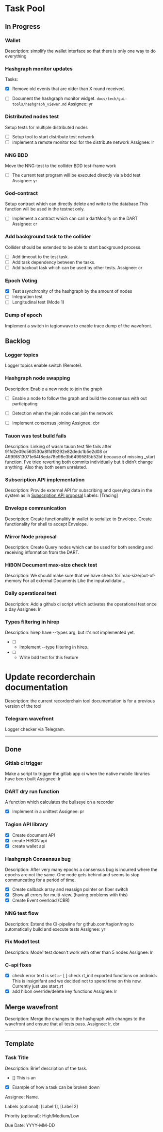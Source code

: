 # Task Pool

## In Progress

### Wallet 
Description: simplify the wallet interface so that there is only one way to do everything

### Hashgraph monitor updates
Tasks: 
- [X] Remove old events that are older than X round received. 
- [ ] Document the hashgraph monitor widget. `docs/tech/gui-tools/hashgraph_viewer.md` 
Assignee: yr


### Distributed nodes test
Setup tests for multiple distributed nodes
- [ ] Setup tool to start distribute test network
- [ ] Implement a remote monitor tool for the distribute network
Assignee: lr

### NNG BDD 
Move the NNG-test to the collider BDD test-frame work
- [ ] The current test program will be executed directly via a bdd test
Assignee: yr

### God-contract
Setup contract which can directly delete and write to the database 
This function will be used in the testnet only. 
- [ ] Implement a contract which can call a dartModify on the DART
Assignee: cr 

### Add background task to the collider
Collider should be extended to be able to start background process.
- [ ] Add timeout to the test task.
- [ ] Add task dependency between the tasks.
- [ ] Add backout task which can be used by other tests.
Assignee: cr 

### Epoch Voting
- [X] Test asynchronity of the hashgraph by the amount of nodes
- [ ] Integration test
- [ ] Longitudinal test (Mode 1)

### Dump of epoch 
Implement a switch in tagionwave to enable trace dump of the wavefront.


## Backlog

### Logger topics
Logger topics enable switch (Remote).
 

### Hashgraph node swapping
Description: Enable a new node to join the graph
- [ ] Enable a node to follow the graph and build the consensus with out participating
- [ ] Detection when the join node can join the network
- [ ] Implement consensus joining
Assignee: cbr


### Tauon was test build fails
Description: Linking of wasm tauon test file fails after 91fd2e09c560530a8ffd19292e82dedc1b5e2d08 or 4999f813071e64f8eda78e98e3b649958f5b52bf because of missing _start function. I've tried reverting both commits individually but it didn't change anything. Also they both seem unrelated.

### Subscription API implementation
Description: Provide external API for subscribing and querying data in the system as in [Subscription API proposal](https://docs.tagion.org/tips/3)
Labels: [Tracing]

### Envelope communication
Description: 
Create functionalitiy in wallet to serialize to Envelope.
Create functionality for shell to accept Envelope.

### Mirror Node proposal
Description: Create Query nodes which can be used for both sending and receiving information from the DART.


### HiBON Document max-size check test 
Description: We should make sure that we have check for max-size/out-of-memory
For all external Documents
Like the inputvalidator...


### Daily operational test
Description: Add a github ci script which activates the operational test once a day
Assignee: lr

### Types filtering in hirep
Description: hirep have --types arg, but it's not implemented yet.
- [ ] - Implement --type filtering in hirep.
- [ ] - Write bdd test for this feature

# Update recorderchain documentation
Description: the current recorderchain tool documentation is for a previous version of the tool

### Telegram wavefront
Logger checker via Telegram.

---

## Done

### Gitlab ci trigger
Make a script to trigger the gitlab app ci when the native mobile libraries have been built
Assignee: lr

### DART dry run function
A function which calculates the bullseye on a recorder 
- [X] Implement in a unittest
Assignee: pr


### Tagion API library
- [X] Create document API
- [x] create HiBON api
- [x] create wallet api

### Hashgraph Consensus bug
Description: After very many epochs a consensus bug is incurred where the epochs are not the same. One node gets behind and seems to stop communcating for a period of time.

- [X] Create callback array and reassign pointer on fiber switch
- [X] Show all errors for multi-view. (having problems with this)
- [X] Create Event overload (CBR)

### NNG test flow
Description: Extend the CI-pipeline for github.com/tagion/nng to automatically build and execute tests
Assignee: yr

### Fix Mode1 test
Description: Mode1 test doesn't work with other than 5 nodes
Assignee: lr

### C-api fixes
- [x] check error text is set
~- [ ] check rt_init exported functions on android~ This is insignifant and we decided not to spend time on this now. Currently just use start_rt
- [x] add hibon override/delete key functions
Assignee: lr

## Merge wavefront
Description: Merge the changes to the hashgraph with changes to the wavefront and ensure that all tests pass.
Assignee: lr, cbr

---

## Template
### Task Title
Description: Brief description of the task.
- [] This is an
- [X] Example of how a task can be broken down


Assignee: Name.

Labels (optional): [Label 1], [Label 2]

Priority (optional): High/Medium/Low

Due Date: YYYY-MM-DD
